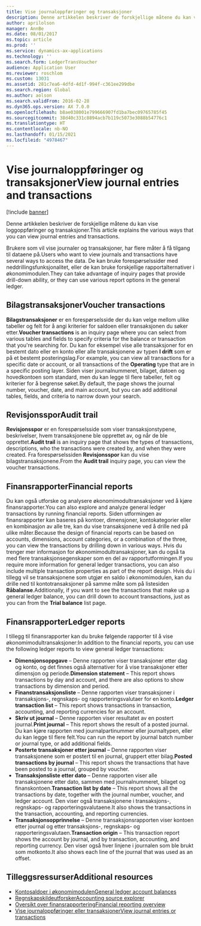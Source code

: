 ```yaml
---
title: Vise journaloppføringer og transaksjoner
description: Denne artikkelen beskriver de forskjellige måtene du kan vise loggoppføringer og transaksjoner.
author: aprilolson
manager: AnnBe
ms.date: 08/01/2017
ms.topic: article
ms.prod: ''
ms.service: dynamics-ax-applications
ms.technology: ''
ms.search.form: LedgerTransVoucher
audience: Application User
ms.reviewer: roschlom
ms.custom: 13031
ms.assetid: 281c7ea6-4dfd-4d1f-994f-c361ee299dbe
ms.search.region: Global
ms.author: aolson
ms.search.validFrom: 2016-02-28
ms.dyn365.ops.version: AX 7.0.0
ms.openlocfilehash: b8ae038001e799666907fd1ba7bec09765785f45
ms.sourcegitcommit: 38d40c331c8894acb7b119c5073e3088b54776c1
ms.translationtype: HT
ms.contentlocale: nb-NO
ms.lasthandoff: 01/15/2021
ms.locfileid: "4978467"
---
```

# <a name="view-journal-entries-and-transactions"></a><span data-ttu-id="2682c-103">Vise journaloppføringer og transaksjoner</span><span class="sxs-lookup"><span data-stu-id="2682c-103">View journal entries and transactions</span></span>

[!include [banner](../includes/banner.md)]

<span data-ttu-id="2682c-104">Denne artikkelen beskriver de forskjellige måtene du kan vise loggoppføringer og transaksjoner.</span><span class="sxs-lookup"><span data-stu-id="2682c-104">This article explains the various ways that you can view journal entries and transactions.</span></span> 

<span data-ttu-id="2682c-105">Brukere som vil vise journaler og transaksjoner, har flere måter å få tilgang til dataene på.</span><span class="sxs-lookup"><span data-stu-id="2682c-105">Users who want to view journals and transactions have several ways to access the data.</span></span> <span data-ttu-id="2682c-106">De kan bruke forespørselssider med neddrillingsfunksjonalitet, eller de kan bruke forskjellige rapportalternativer i økonomimodulen.</span><span class="sxs-lookup"><span data-stu-id="2682c-106">They can take advantage of inquiry pages that provide drill-down ability, or they can use various report options in the general ledger.</span></span>

## <a name="voucher-transactions"></a><span data-ttu-id="2682c-107">Bilagstransaksjoner</span><span class="sxs-lookup"><span data-stu-id="2682c-107">Voucher transactions</span></span>
<span data-ttu-id="2682c-108">**Bilagstransaksjoner** er en forespørselsside der du kan velge mellom ulike tabeller og felt for å angi kriterier for saldoen eller transaksjonen du søker etter.</span><span class="sxs-lookup"><span data-stu-id="2682c-108">**Voucher transactions** is an inquiry page where you can select from various tables and fields to specify criteria for the balance or transaction that you're searching for.</span></span> <span data-ttu-id="2682c-109">Du kan for eksempel vise alle transaksjoner for en bestemt dato eller en konto eller alle transaksjonene av typen **I drift** som er på et bestemt posteringslag.</span><span class="sxs-lookup"><span data-stu-id="2682c-109">For example, you can view all transactions for a specific date or account, or all transactions of the **Operating** type that are in a specific posting layer.</span></span> <span data-ttu-id="2682c-110">Siden viser journalnummeret, bilaget, datoen og hovedkontoen som standard, men du kan legge til flere tabeller, felt og kriterier for å begrense søket.</span><span class="sxs-lookup"><span data-stu-id="2682c-110">By default, the page shows the journal number, voucher, date, and main account, but you can add additional tables, fields, and criteria to narrow down your search.</span></span>

## <a name="audit-trail"></a><span data-ttu-id="2682c-111">Revisjonsspor</span><span class="sxs-lookup"><span data-stu-id="2682c-111">Audit trail</span></span>
<span data-ttu-id="2682c-112">**Revisjonsspor** er en forespørselsside som viser transaksjonstypene, beskrivelser, hvem transaksjonene ble opprettet av, og når de ble opprettet.</span><span class="sxs-lookup"><span data-stu-id="2682c-112">**Audit trail** is an inquiry page that shows the types of transactions, descriptions, who the transactions were created by, and when they were created.</span></span> <span data-ttu-id="2682c-113">Fra forespørselssiden **Revisjonsspor** kan du vise bilagstransaksjonene.</span><span class="sxs-lookup"><span data-stu-id="2682c-113">From the **Audit trail** inquiry page, you can view the voucher transactions.</span></span>

## <a name="financial-reports"></a><span data-ttu-id="2682c-114">Finansrapporter</span><span class="sxs-lookup"><span data-stu-id="2682c-114">Financial reports</span></span>
<span data-ttu-id="2682c-115">Du kan også utforske og analysere økonomimodultransaksjoner ved å kjøre finansrapporter.</span><span class="sxs-lookup"><span data-stu-id="2682c-115">You can also explore and analyze general ledger transactions by running financial reports.</span></span> <span data-ttu-id="2682c-116">Siden utformingen av finansrapporter kan baseres på kontoer, dimensjoner, kontokategorier eller en kombinasjon av alle tre, kan du vise transaksjonene ved å drille ned på ulike måter.</span><span class="sxs-lookup"><span data-stu-id="2682c-116">Because the design of financial reports can be based on accounts, dimensions, account categories, or a combination of the three, you can view the transactions by drilling down in various ways.</span></span> <span data-ttu-id="2682c-117">Hvis du trenger mer informasjon for økonomimodultransaksjoner, kan du også ta med flere transaksjonsegenskaper som en del av rapportutformingen.</span><span class="sxs-lookup"><span data-stu-id="2682c-117">If you require more information for general ledger transactions, you can also include multiple transaction properties as part of the report design.</span></span> <span data-ttu-id="2682c-118">Hvis du i tillegg vil se transaksjonene som utgjør en saldo i økonomimodulen, kan du drille ned til kontotransaksjoner på samme måte som på listesiden **Råbalanse**.</span><span class="sxs-lookup"><span data-stu-id="2682c-118">Additionally, if you want to see the transactions that make up a general ledger balance, you can drill down to account transactions, just as you can from the **Trial balance** list page.</span></span>

## <a name="ledger-reports"></a><span data-ttu-id="2682c-119">Finansrapporter</span><span class="sxs-lookup"><span data-stu-id="2682c-119">Ledger reports</span></span>
<span data-ttu-id="2682c-120">I tillegg til finansrapporter kan du bruke følgende rapporter til å vise økonomimodultransaksjoner:</span><span class="sxs-lookup"><span data-stu-id="2682c-120">In addition to the financial reports, you can use the following ledger reports to view general ledger transactions:</span></span>

-   <span data-ttu-id="2682c-121">**Dimensjonsoppgave** – Denne rapporten viser transaksjoner etter dag og konto, og det finnes også alternativer for å vise transaksjoner etter dimensjon og periode.</span><span class="sxs-lookup"><span data-stu-id="2682c-121">**Dimension statement** – This report shows transactions by day and account, and there are also options to show transactions by dimension and period.</span></span>
-   <span data-ttu-id="2682c-122">**Finanstransaksjonsliste** – Denne rapporten viser transaksjoner i transaksjons-, regnskaps- og rapporteringsvalutaer for en konto.</span><span class="sxs-lookup"><span data-stu-id="2682c-122">**Ledger transaction list** – This report shows transactions in transaction, accounting, and reporting currencies for an account.</span></span>
-   <span data-ttu-id="2682c-123">**Skriv ut journal** – Denne rapporten viser resultatet av en postert journal.</span><span class="sxs-lookup"><span data-stu-id="2682c-123">**Print journal** – This report shows the result of a posted journal.</span></span> <span data-ttu-id="2682c-124">Du kan kjøre rapporten med journalpartinummer eller journaltypen, eller du kan legge til flere felt.</span><span class="sxs-lookup"><span data-stu-id="2682c-124">You can run the report by journal batch number or journal type, or add additional fields.</span></span>
-   <span data-ttu-id="2682c-125">**Posterte transaksjoner etter journal** – Denne rapporten viser transaksjonene som er postert til en journal, gruppert etter bilag.</span><span class="sxs-lookup"><span data-stu-id="2682c-125">**Posted transactions by journal** – This report shows the transactions that have been posted to a journal, grouped by voucher.</span></span>
-   <span data-ttu-id="2682c-126">**Transaksjonsliste etter dato** – Denne rapporten viser alle transaksjonene etter dato, sammen med journalnummeret, bilaget og finanskontoen.</span><span class="sxs-lookup"><span data-stu-id="2682c-126">**Transaction list by date** – This report shows all the transactions by date, together with the journal number, voucher, and ledger account.</span></span> <span data-ttu-id="2682c-127">Den viser også transaksjonene i transaksjons-, regnskaps- og rapporteringsvalutaene.</span><span class="sxs-lookup"><span data-stu-id="2682c-127">It also shows the transactions in the transaction, accounting, and reporting currencies.</span></span>
-   <span data-ttu-id="2682c-128">**Transaksjonsopprinnelse** – Denne transaksjonsrapporten viser kontoen etter journal og etter transaksjons-, regnskaps- og rapporteringsvalutaen.</span><span class="sxs-lookup"><span data-stu-id="2682c-128">**Transaction origin** – This transaction report shows the account by journal, and by transaction, accounting, and reporting currency.</span></span> <span data-ttu-id="2682c-129">Den viser også hver linjene i journalen som ble brukt som motkonto.</span><span class="sxs-lookup"><span data-stu-id="2682c-129">It also shows each line of the journal that was used as an offset.</span></span>


## <a name="additional-resources"></a><span data-ttu-id="2682c-130">Tilleggsressurser</span><span class="sxs-lookup"><span data-stu-id="2682c-130">Additional resources</span></span>
- [<span data-ttu-id="2682c-131">Kontosaldoer i økonomimodulen</span><span class="sxs-lookup"><span data-stu-id="2682c-131">General ledger account balances</span></span>](general-ledger-account-balances.md) 
- [<span data-ttu-id="2682c-132">Regnskapskildeutforsker</span><span class="sxs-lookup"><span data-stu-id="2682c-132">Accounting source explorer</span></span>](../accounts-payable/accounting-source-explorer.md)
- [<span data-ttu-id="2682c-133">Oversikt over finansrapportering</span><span class="sxs-lookup"><span data-stu-id="2682c-133">Financial reporting overview</span></span>](financial-reporting-getting-started.md)
- [<span data-ttu-id="2682c-134">Vise journaloppføringer eller transaksjoner</span><span class="sxs-lookup"><span data-stu-id="2682c-134">View journal entries or transactions</span></span>](tasks/view-journal-entries-or-transactions.md)




